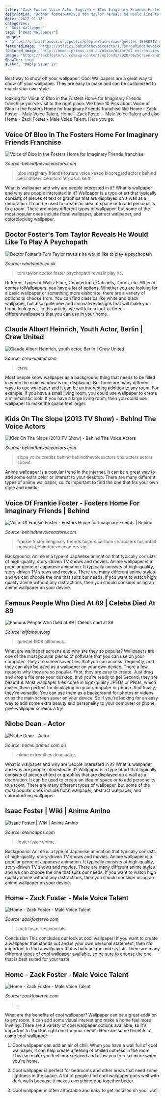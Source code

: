 ```yaml
---
title: "Zack Foster Voice Actor English ~ Bloo Imaginary Friends Fosters Voice Kazoo Blooregard Actors Behind Behindthevoiceactors Ferguson Keith"
description: "Doctor foster&#039;s tom taylor reveals he would like to play a psychopath"
date: "2022-01-13"
categories:
- "Best Wallpaper"
tags: ["Best Wallpaper"]
images:
- "https://cdn.allfamous.org/public/people/faces/mae-questel-19080913-allfamous.org.jpg"
featuredImage: "https://statici.behindthevoiceactors.com/behindthevoiceactors/_img/chars/blooregard-q-kazoo-fosters-home-for-imaginary-friends-destination-imagination-92.1.jpg"
featured_image: "http://home.iprimus.com.au/niobe/Actor/07-extremities.jpg"
image: "https://zackfostervo.com/wp-content/uploads/2020/06/Screen-Shot-2020-06-22-at-8.22.03-PM-300x194.png"
ShowToc: true
author: "Mable Sauer IV"
---
```



Best way to show off your wallpaper:
Cool Wallpapers are a great way to show off your wallpaper. They are easy to make and can be customized to match your own style.

	

		
looking for Voice of Bloo in the Fosters Home for Imaginary Friends franchise you've visit to the right place. We have 10 Pics about Voice of Bloo in the Fosters Home for Imaginary Friends franchise like Home - Zack Foster - Male Voice Talent, Home - Zack Foster - Male Voice Talent and also Home - Zack Foster - Male Voice Talent. Here you go:
		
    
## Voice Of Bloo In The Fosters Home For Imaginary Friends Franchise

<img loading=lazy src="https://statici.behindthevoiceactors.com/behindthevoiceactors/_img/chars/blooregard-q-kazoo-fosters-home-for-imaginary-friends-destination-imagination-92.1.jpg" onerror="this.onerror=null;this.src='https://tse3.mm.bing.net/th?id=OIP.ZV0_3IboaIoiclU5tdOT_gHaId&amp;pid=15.1';" alt="Voice of Bloo in the Fosters Home for Imaginary Friends franchise">

_Source: behindthevoiceactors.com_

>bloo imaginary friends fosters voice kazoo blooregard actors behind behindthevoiceactors ferguson keith. 

	

What is wallpaper and why are people interested in it?
What is wallpaper and why are people interested in it?
Wallpaper is a type of art that typically consists of pieces of text or graphics that are displayed on a wall as a decoration. It can be used to create an idea of space or to add personality to a room. There are many different types of wallpaper, but some of the most popular ones include floral wallpaper, abstract wallpaper, and colorblocking wallpaper.

    
## Doctor Foster&#039;s Tom Taylor Reveals He Would Like To Play A Psychopath

<img loading=lazy src="http://keyassets-p2.timeincuk.net/wp/prod/wp-content/uploads/sites/42/2017/08/tomtaylor.jpg" onerror="this.onerror=null;this.src='https://tse3.mm.bing.net/th?id=OIP.66Eqm2F_8M45uVqfRkp79QHaEs&amp;pid=15.1';" alt="Doctor Foster&#039;s Tom Taylor reveals he would like to play a psychopath">

_Source: whatsontv.co.uk_

>tom taylor doctor foster psychopath reveals play he. 

	

Different Types of Walls: Floor, Countertops, Cabinets, Doors, etc.
When it comes toWallpapers, you have a lot of options. Whether you are looking for a basic wallpaper or something more elaborate, there are a variety of options to choose from. You can find classics like white and black wallpaper, but also quite new and innovative designs that will make your home look great. In this article, we will take a look at three differentwallpapers that you can use in your home.

    
## Claude Albert Heinrich, Youth Actor, Berlin | Crew United

<img loading=lazy src="https://www.crew-united.com/Media/Images/1380/1380016/1380016.1024.jpg" onerror="this.onerror=null;this.src='https://tse2.mm.bing.net/th?id=OIP.SCoEQtJErzI42a0tHhZzaQHaE8&amp;pid=15.1';" alt="Claude Albert Heinrich, youth actor, Berlin | Crew United">

_Source: crew-united.com_

>crew. 

	

Most people know wallpaper as a background thing that needs to be filled in when the main window is not displaying. But there are many different ways to use wallpaper and it can be an interesting addition to any room. For example, if you have a small living room, you could use wallpaper to create a minimalistic look. If you have a large living room, then you could use wallpaper to make the space feel larger.

    
## Kids On The Slope (2013 TV Show) - Behind The Voice Actors

<img loading=lazy src="https://statici.behindthevoiceactors.com/behindthevoiceactors/_img/shows/banner_2280.jpg" onerror="this.onerror=null;this.src='https://tse4.mm.bing.net/th?id=OIP.MWyaj8lrW6_S_rAdYqxcSgHaC9&amp;pid=15.1';" alt="Kids On The Slope (2013 TV Show) - Behind The Voice Actors">

_Source: behindthevoiceactors.com_

>slope voice credits behind behindthevoiceactors characters actors shows. 

	

Anime wallpaper is a popular trend in the internet. It can be a great way to add some extra color or interest to your desktop. There are many different types of anime wallpaper, so it’s important to find the one that fits your own style and needs.

    
## Voice Of Frankie Foster - Fosters Home For Imaginary Friends | Behind

<img loading=lazy src="http://statici.behindthevoiceactors.com/behindthevoiceactors/_img/chars/frankie-foster-cartoon-network-universe-fusionfall-1.89.jpg" onerror="this.onerror=null;this.src='https://tse4.mm.bing.net/th?id=OIP.1sZ76bX4QHvpxxBCYKju7wAAAA&amp;pid=15.1';" alt="Voice Of Frankie Foster - Fosters Home for Imaginary Friends | Behind">

_Source: behindthevoiceactors.com_

>frankie foster imaginary friends fosters cartoon characters fusionfall network behindthevoiceactors vip. 

	

Background: Anime is a type of Japanese animation that typically consists of high-quality, story-driven TV shows and movies.
Anime wallpaper is a popular genre of Japanese animation. It typically consists of high-quality, story-driven TV shows and movies. There are many different anime styles and we can choose the one that suits our needs. If you want to watch high quality anime without any distractions, then you should consider using an anime wallpaper on your device.

    
## Famous People Who Died At 89 | Celebs Died At 89

<img loading=lazy src="https://cdn.allfamous.org/public/people/faces/mae-questel-19080913-allfamous.org.jpg" onerror="this.onerror=null;this.src='https://tse2.mm.bing.net/th?id=OIP.Dc9p5wjWOcZH6iD-avbd1AAAAA&amp;pid=15.1';" alt="Famous People Who Died at 89 | Celebs died at 89">

_Source: allfamous.org_

>questel 1908 allfamous. 

	

What are wallpaper screens and why are they so popular?
Wallpapers are one of the most popular pieces of software that you can use on your computer. They are screensaver files that you can access frequently, and they can also be used as a wallpaper on your own device. There a few reasons why they are so popular. First, they are easy to create. Just drag and drop a file onto your desktop, and you're ready to go! Second, they are beautiful. Most wallpaper files come in high-quality JPEGs or PNGs, which makes them perfect for displaying on your computer or phone. And finally, they're versatile. You can use them as a background for photos or videos, or as the main screen saver on your device. So if you're looking for an easy way to add some extra beauty and personality to your computer or phone, give wallpaper screens a try!

    
## Niobe Dean - Actor

<img loading=lazy src="http://home.iprimus.com.au/niobe/Actor/07-extremities.jpg" onerror="this.onerror=null;this.src='https://tse2.mm.bing.net/th?id=OIP.3fak-lyIkq_r1jxoiOldbgAAAA&amp;pid=15.1';" alt="Niobe Dean - Actor">

_Source: home.iprimus.com.au_

>niobe extremities dean actor. 

	

What is wallpaper and why are people interested in it?
What is wallpaper and why are people interested in it?
Wallpaper is a type of art that typically consists of pieces of text or graphics that are displayed on a wall as a decoration. It can be used to create an idea of space or to add personality to a room. There are many different types of wallpaper, but some of the most popular ones include floral wallpaper, abstract wallpaper, and colorblocking wallpaper.

    
## Isaac Foster | Wiki | Anime Amino

<img loading=lazy src="http://pm1.narvii.com/7043/ce8f8f2efee0ae535b4e23a9622d18540f11a4ber1-2048-1280v2_00.jpg" onerror="this.onerror=null;this.src='https://tse1.mm.bing.net/th?id=OIP.5CgZ8ojh2URrFKF9R2qcdwHaEo&amp;pid=15.1';" alt="Isaac Foster | Wiki | Anime Amino">

_Source: aminoapps.com_

>foster isaac anime. 

	

Background: Anime is a type of Japanese animation that typically consists of high-quality, story-driven TV shows and movies.
Anime wallpaper is a popular genre of Japanese animation. It typically consists of high-quality, story-driven TV shows and movies. There are many different anime styles and we can choose the one that suits our needs. If you want to watch high quality anime without any distractions, then you should consider using an anime wallpaper on your device.

    
## Home - Zack Foster - Male Voice Talent

<img loading=lazy src="https://zackfostervo.com/wp-content/uploads/2020/06/Screen-Shot-2020-06-22-at-8.22.03-PM.png" onerror="this.onerror=null;this.src='https://tse1.mm.bing.net/th?id=OIP.ZlY_DAJvJQKkRz5ty4SmeAHaEx&amp;pid=15.1';" alt="Home - Zack Foster - Male Voice Talent">

_Source: zackfostervo.com_

>zack foster testimonials. 

	

Conclusion
This concludes our look at cool wallpaper! If you want to create a wallpaper that stands out and is your own personal statement, then it's important to find a wallpaper that is both unique and stylish. There are many different types of cool wallpaper available, so be sure to choose the one that is best suited for your taste.

    
## Home - Zack Foster - Male Voice Talent

<img loading=lazy src="https://zackfostervo.com/wp-content/uploads/2020/06/Screen-Shot-2020-06-22-at-8.22.03-PM-300x194.png" onerror="this.onerror=null;this.src='https://tse1.mm.bing.net/th?id=OIP.8Je348S8PfBy5MUEE6NigQAAAA&amp;pid=15.1';" alt="Home - Zack Foster - Male Voice Talent">

_Source: zackfostervo.com_

>. 

	

What are the benefits of cool wallpaper?
Wallpaper can be a great addition to any room. It can add some visual interest and make a home feel more inviting. There are a variety of cool wallpaper options available, so it's important to find the right one for your needs. Here are some benefits of using cool wallpaper: 
1. Cool wallpaper can add an air of chill. When you have a wall full of cool wallpaper, it can help create a feeling of chilled outness in the room. This can make you feel more relaxed and allow you to relax more when you're home. 

2. Cool wallpaper is perfect for bedrooms and other areas that need some lightness in the space. A lot of people find cool wallpaper goes well with dark walls because it makes everything pop together better. 

3. Cool wallpaper is often affordable and easy to get installed on your wall!


